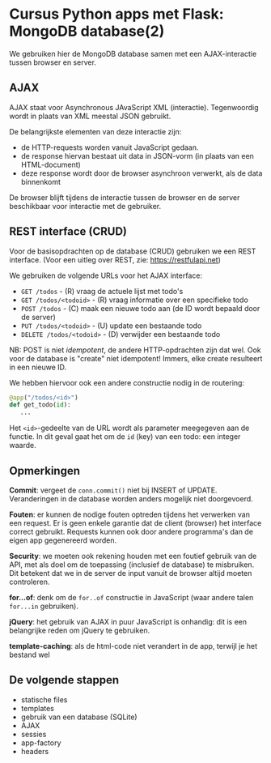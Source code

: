 Cursus Python apps met Flask: MongoDB database(2)
================================================

We gebruiken hier de MongoDB database samen met een AJAX-interactie tussen browser en server.

AJAX
----

AJAX staat voor Asynchronous JAvaScript XML (interactie).
Tegenwoordig wordt in plaats van XML meestal JSON gebruikt.

De belangrijkste elementen van deze interactie zijn:

* de HTTP-requests worden vanuit JavaScript gedaan.
* de response hiervan bestaat uit data in JSON-vorm (in plaats van een HTML-document)
* deze response wordt door de browser asynchroon verwerkt, als de data binnenkomt

De browser blijft tijdens de interactie tussen de browser en de server beschikbaar voor interactie met de gebruiker.

REST interface (CRUD)
---------------------

Voor de basisopdrachten op de database (CRUD) gebruiken we een REST interface.
(Voor een uitleg over REST, zie: https://restfulapi.net)

We gebruiken de volgende URLs voor het AJAX interface:

* `GET /todos` - (R) vraag de actuele lijst met todo's
* `GET /todos/<todoid>` - (R) vraag informatie over een specifieke todo
* `POST /todos` - (C) maak een nieuwe todo aan (de ID wordt bepaald door de server)
* `PUT /todos/<todoid>` - (U) update een bestaande todo
* `DELETE /todos/<todoid>` - (D) verwijder een bestaande todo

NB: POST is niet *idempotent*, de andere HTTP-opdrachten zijn dat wel.
Ook voor de database is "create" niet idempotent!
Immers, elke create resulteert in een nieuwe ID.

We hebben hiervoor ook een andere constructie nodig in de routering:

```Python
@app("/todos/<id>")
def get_todo(id):
   ...
```

Het `<id>`-gedeelte van de URL wordt als parameter meegegeven aan de functie.
In dit geval gaat het om de `id` (key) van een todo: een integer waarde.


Opmerkingen
-----------

**Commit**: vergeet de `conn.commit()` niet bij INSERT of UPDATE.
Veranderingen in de database worden anders mogelijk niet doorgevoerd.

**Fouten**: er kunnen de nodige fouten optreden tijdens het verwerken van een request.
Er is geen enkele garantie dat de client (browser) het interface correct gebruikt.
Requests kunnen ook door andere programma's dan de eigen app gegenereerd worden.

**Security**: we moeten ook rekening houden met een foutief gebruik van de API,
met als doel om de toepassing (inclusief de database) te misbruiken.
Dit betekent dat we in de server de input vanuit de browser altijd moeten controleren.

**for...of**: denk om de `for..of` constructie in JavaScript 
(waar andere talen `for...in` gebruiken).

**jQuery**: het gebruik van AJAX in puur JavaScript is onhandig:
dit is een belangrijke reden om jQuery te gebruiken.

**template-caching**: als de html-code niet verandert in de app, 
terwijl je het bestand wel 

De volgende stappen
-------------------

* statische files
* templates
* gebruik van een database (SQLite)
* AJAX
* sessies
* app-factory
* headers
